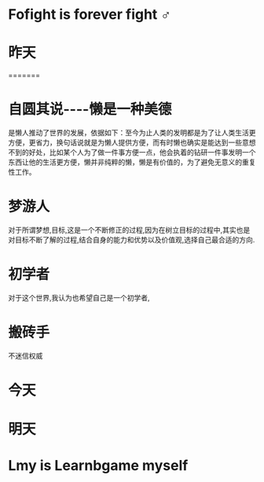 #	Fofight is forever fight 	:male_sign:

# 昨天

=======

# 自圆其说----懒是一种美德

是懒人推动了世界的发展，依据如下：至今为止人类的发明都是为了让人类生活更方便，更省力，换句话说就是为懒人提供方便，而有时懒也确实是能达到一些意想不到的好处，比如某个人为了做一件事方便一点，他会执着的钻研一件事发明一个东西让他的生活更方便，懒并非纯粹的懒，懒是有价值的，为了避免无意义的重复性工作。
 

# 梦游人

对于所谓梦想,目标,这是一个不断修正的过程,因为在树立目标的过程中,其实也是对目标不断了解的过程,结合自身的能力和优势以及价值观,选择自己最合适的方向.


# 初学者

对于这个世界,我认为也希望自己是一个初学者,

# 搬砖手

不迷信权威

# 今天

# 明天

# Lmy is Learnbgame myself

